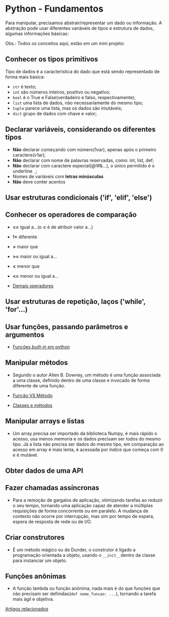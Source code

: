 ﻿# Python - Fundamentos

Para manipular, precisamos abstrair/representar um dado ou informação. A abstração pode usar diferentes
variáveis de tipos e estrutura de dados, algumas informações básicas:

Obs.: Todos os conceitos aqui, estão em um mini projeto:

## Conhecer os tipos primitivos

Tipo de dados é a característica do dado que está sendo representado de forma mais básica:

- `str` é texto;
- `int` são números inteiros, positivo ou negativo;
- `bool` é o True e False(verdadeiro e falso, respectivamente);
- `list` uma lista de dados, não necessariamente do mesmo tipo;
- `tuple` parece uma lista, mas os dados são imutáveis;
- `dict` grupo de dados com chave e valor;

## Declarar variáveis, considerando os diferentes tipos

- **Não** declarar começando com número(1var), apenas após o primeiro caractere(v1ar);
- **Não** declarar com nome de palavras reservadas, como: int, list, def;
- **Não** declarar com caractere especial(@!#&...), o único permitido é o underline `_`;
- Nomes de variáveis com **letras minúsculas**
- **Não** deve conter acentos

## Usar estruturas **condicionais** ('if', 'elif', 'else')

## Conhecer os operadores de **comparação**

- **==** igual a...(o **=** é de atribuir valor a...)
- **!=** diferente
- **>** maior que
- **>=** maior ou igual a...
- **<** menor que
- **<=** menor ou igual a...

- [Demais operadores](https://www.devmedia.com.br/operadores-no-python/40693)

## Usar estruturas de **repetição**, laços ('while', 'for'...)

## Usar funções, passando parâmetros e argumentos

- [Funções _built-in_ em python](https://docs.python.org/3/library/functions.html#built-in-functions)

## Manipular métodos

- Segundo o autor Allen B. Downey, um método é uma função associada a uma classe, definido dentro de uma classe e
invocado de forma diferente de uma função.

- [Função VS Método](http://excript.com/python/introducao-funcoes-python.html#:~:text=FUN%C3%87%C3%83O%20vs%20M%C3%89TODO&text=Toda%20fun%C3%A7%C3%A3o%20%C3%A9%20um%20bloco,par%C3%A2metros%20e%20NUNCA%20retorna%20valores.)

- [Classes e métodos](https://penseallen.github.io/PensePython2e/17-classes-metodos.html)

## Manipular arrays e listas

- Um array precisa ser importado da biblioteca Numpy, é mais rápido o acesso, usa menos memoria e os dados precisam
  ser todos do mesmo tipo. Já a lista não precisa ser dados do mesmo tipo, em comparação ao acesso em array é mais lenta,
  é acessada por índice que começa com 0 e é mutável.

## Obter dados de uma API

## Fazer chamadas assíncronas

- Para a remoção de gargalos de aplicação, otimizando tarefas ao reduzir o seu tempo, tornando uma aplicação capaz de
  atender a múltiplas requisições de forma concorrente ou em paralelo. A mudança de contexto não ocorre por interrupção,
  mas sim por tempo de espera, espera de resposta de rede ou de I/O.

## Criar construtores

- É um método mágico ou de Dunder, o construtor é ligado a programação orientada a objeto, usando o `__init__`dentro
  da classe para instanciar um objeto.

## Funções anônimas

- A função lambda ou função anônima, nada mais é do que funções que não precisam ser definidas(`def nome_funcao: ...`),
  tornando a tarefa mais ágil e objetiva.

[Artigos relacionados](https://techguide.sh/pt-BR/path/python/python-fundamentals/)
